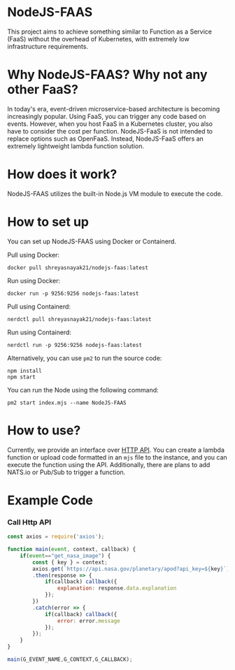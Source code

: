 # NodeJS-FAAS
This project aims to achieve something similar to Function as a Service (FaaS) without the overhead of Kubernetes, with extremely low infrastructure requirements.

# Why NodeJS-FAAS? Why not any other FaaS?
In today's era, event-driven microservice-based architecture is becoming increasingly popular. Using FaaS, you can trigger any code based on events. However, when you host FaaS in a Kubernetes cluster, you also have to consider the cost per function. NodeJS-FaaS is not intended to replace options such as OpenFaaS. Instead, NodeJS-FaaS offers an extremely lightweight lambda function solution.

# How does it work?
NodeJS-FAAS utilizes the built-in Node.js VM module to execute the code.

# How to set up
You can set up NodeJS-FAAS using Docker or Containerd.

Pull using Docker:

```
docker pull shreyasnayak21/nodejs-faas:latest
```

Run using Docker:

```
docker run -p 9256:9256 nodejs-faas:latest
```

Pull using Containerd:

```
nerdctl pull shreyasnayak21/nodejs-faas:latest
```

Run using Containerd:

```
nerdctl run -p 9256:9256 nodejs-faas:latest
```

Alternatively, you can use `pm2` to run the source code:

```
npm install
npm start
```

You can run the Node using the following command:

```
pm2 start index.mjs --name NodeJS-FAAS
```

# How to use?
Currently, we provide an interface over [HTTP API](openapi.yml). You can create a lambda function or upload code formatted in an `mjs` file to the instance, and you can execute the function using the API. Additionally, there are plans to add NATS.io or Pub/Sub to trigger a function.

# Example Code

### Call Http API

```mjs
const axios = require('axios');

function main(event, context, callback) {
    if(event=="get_nasa_image") {
        const { key } = context;
        axios.get(`https://api.nasa.gov/planetary/apod?api_key=${key}`)
        .then(response => {
            if(callback) callback({
                explanation: response.data.explanation
            });
        })
        .catch(error => {
            if(callback) callback({
                error: error.message
            });
        });   
    }
}

main(G_EVENT_NAME,G_CONTEXT,G_CALLBACK);
```